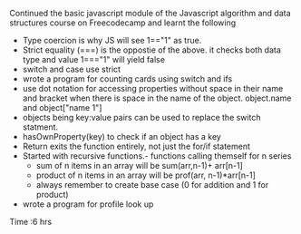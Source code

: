 Continued the basic javascript module of the Javascript algorithm and data structures course on Freecodecamp and learnt the following
- Type coercion is why JS will see 1=="1" as true.
- Strict equality (===) is the oppostie of the above. it checks both data type and value 1==="1" will yield false
- switch and case use strict
- wrote a program for counting cards using switch and ifs
- use dot notation for accessing properties without space in their name and bracket when there is space in the name of the object. object.name and object["name 1"]
- objects being key:value pairs can be used to replace the switch statment.
- hasOwnProperty(key) to check if an object has a key
- Return exits the function entirely, not just the for/if statement
- Started with recursive functions.- functions calling themself for n series
    - sum of n items in an array will be sum(arr,n-1)+ arr[n-1]
    - product of n items in an array will be prof(arr, n-1)*arr[n-1]
    - always remember to create base case (0 for addition and 1 for product)
- wrote a program for profile look up

Time :6 hrs
